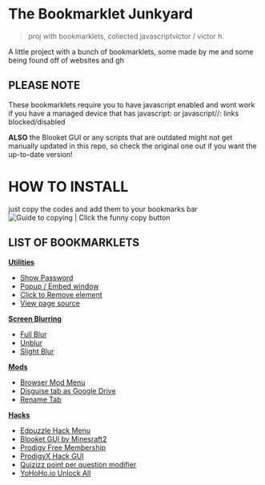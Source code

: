 # The Bookmarklet Junkyard
> proj with bookmarklets, collected javascriptvictor / victor h.

A little project with a bunch of bookmarklets, some made by me and some being found off of websites and gh



## **PLEASE NOTE**
These bookmarklets require you to have javascript enabled and wont work if you have a managed device that has javascript: or javascript//: links blocked/disabled

**ALSO** the Blooket GUI or any scripts that are outdated might not get manually updated in this repo, so check the original one out if you want the up-to-date version!


# **HOW TO INSTALL**
just copy the codes and add them to your bookmarks bar
![Guide to copying | Click the funny copy button](https://user-images.githubusercontent.com/131699959/234082553-7d86b2b0-5b5a-482c-9bce-e7502a622630.png)

## **LIST OF BOOKMARKLETS**
[**Utilities**](https://github.com/javascriptvictor/Bookmarklet-Junkyard/tree/main/Utils)
* [Show Password](https://github.com/javascriptvictor/Bookmarklet-Junkyard/blob/main/Utils/Show%20Password)
* [Popup / Embed window](https://github.com/javascriptvictor/Bookmarklet-Junkyard/blob/main/Utils/Show%20Password)
* [Click to Remove element](https://github.com/javascriptvictor/Bookmarklet-Junkyard/blob/main/Utils/Click%20to%20Remove%20Element)
* [View page source](https://github.com/javascriptvictor/Bookmarklet-Junkyard/blob/main/Utils/View%20Page%20Source)

[**Screen Blurring**](https://github.com/javascriptvictor/Bookmarklet-Junkyard/tree/main/Screen%20Blurring)
* [Full Blur](https://github.com/javascriptvictor/Bookmarklet-Junkyard/blob/main/Screen%20Blurring/full%20blur)
* [Unblur](https://github.com/javascriptvictor/Bookmarklet-Junkyard/blob/main/Screen%20Blurring/unblur)
* [Slight Blur](https://github.com/javascriptvictor/Bookmarklet-Junkyard/blob/main/Screen%20Blurring/slight%20blur)

[**Mods**](https://github.com/javascriptvictor/Bookmarklet-Junkyard/tree/main/Mods)
* [Browser Mod Menu](https://github.com/javascriptvictor/Bookmarklet-Junkyard/blob/main/Mods/Google%20Modding)
* [Disguise tab as Google Drive](https://github.com/javascriptvictor/Bookmarklet-Junkyard/blob/main/Mods/Tab%20Disguise%20as%20Google%20Drive)
* [Rename Tab](https://github.com/javascriptvictor/Bookmarklet-Junkyard/blob/main/Mods/Tab%20Rename)

[**Hacks**](https://github.com/javascriptvictor/Bookmarklet-Junkyard/tree/main/Hacks)
* [Edpuzzle Hack Menu](https://github.com/javascriptvictor/Bookmarklet-Junkyard/blob/main/Hacks/Edpuzzle%20Hack%20Menu)
* [Blooket GUI by Minesraft2](https://github.com/javascriptvictor/Bookmarklet-Junkyard/blob/main/Hacks/Minesraft2's%20Blooket%20GUI)
* [Prodigy Free Membership](https://github.com/javascriptvictor/Bookmarklet-Junkyard/blob/main/Hacks/Prodigy%20Free%20Membership)
* [ProdigyX Hack GUI](https://github.com/javascriptvictor/Bookmarklet-Junkyard/blob/main/Hacks/ProdigyX%20Bookmarklet)
* [Quizizz point per question modifier](https://github.com/javascriptvictor/Bookmarklet-Junkyard/blob/main/Hacks/Quizizz%20Point%20Hack)
* [YoHoHo.io Unlock All](https://github.com/javascriptvictor/Bookmarklet-Junkyard/blob/main/Hacks/YoHoHo.io%20Unlock%20all)
